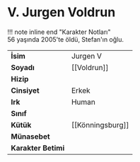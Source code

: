 # V. Jurgen Voldrun  
  
!!! note inline end "Karakter Notları"  
	56 yaşında 2005'te öldü, Stefan'ın oğlu.     
  
|  |  |  
|---|---|  
| **İsim** | Jurgen V |  
| **Soyadı** | [[Voldrun]] |  
| **Hizip** |  |  
| **Cinsiyet** | Erkek |  
| **Irk** | Human |  
| **Sınıf** |  |  
| **Kütük** | [[Könningsburg]] |  
| **Münasebet** |  |  
| **Karakter Betimi** |  |  
  
  
